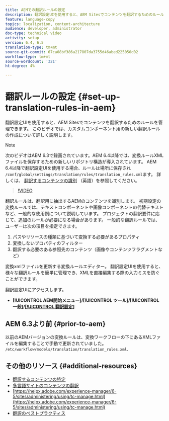 ```yaml
---
title: AEMでの翻訳ルールの設定
description: 翻訳設定UIを使用すると、AEM Sitesでコンテンツを翻訳するためのルールを管理できます。 このビデオでは、カスタムコンポーネント用の新しい翻訳ルールの作成について詳しく説明します。
feature: language-copy
topics: localization, content-architecture
audience: developer, administrator
doc-type: technical video
activity: setup
version: 6.4, 6.5
translation-type: tm+mt
source-git-commit: 67ca08bf386a217807da3755d46abed225050d02
workflow-type: tm+mt
source-wordcount: '321'
ht-degree: 4%

---
```



# 翻訳ルールの設定 {#set-up-translation-rules-in-aem}

翻訳設定UIを使用すると、AEM Sitesでコンテンツを翻訳するためのルールを管理できます。 このビデオでは、カスタムコンポーネント用の新しい翻訳ルールの作成について詳しく説明します。

>[!NOTE]
>
> 次のビデオはAEM 6.3で録画されています。AEM 6.4以降では、変換ルールXMLファイルを保存するための新しいリポジトリ構造が導入されています。 AEM 6.4以降で翻訳設定UIを使用する場合、ルールは場所に保存され `/conf/global/settings/translation/rules/translation_rules.xml`ます。 詳しくは、 [翻訳するコンテンツの識別](https://helpx.adobe.com/experience-manager/6-5/sites/administering/using/tc-rules.html) （英語）を参照してください。

>[!VIDEO](https://video.tv.adobe.com/v/18135/?quality=9&learn=on)

翻訳ルールは、翻訳用に抽出するAEMのコンテンツを識別します。 初期設定の変換ルールでは、テキストコンポーネントや画像コンポーネントの代替テキストなど、一般的な使用例について説明しています。 プロジェクトの翻訳要件に応じて、追加のルールが必要になる場合があります。 一般的な翻訳ルールでは、ユーザーは次の項目を指定できます。

1. パスやリソースの種類に基づいて変換する必要があるプロパティ
2. 変換しないプロパティのフィルター
3. 翻訳する必要のある参照先のコンテンツ（画像やコンテンツフラグメントなど）

変換xmlファイルを更新する変換ルールエディター。 翻訳設定UIを使用すると、様々な翻訳ルールを簡単に管理でき、XMLを直接編集する際の入力ミスを防ぐことができます。

翻訳設定UIにアクセスします。

* **[!UICONTROL AEM開始メニュー]/[!UICONTROL ツール]/[!UICONTROL 一般]/[[!UICONTROL 翻訳設定]](http://localhost:4502/libs/cq/translation/translationrules/contexts.html)**

## AEM 6.3より前 {#prior-to-aem}

以前のAEMバージョンの変換ルールは、変換ワークフローの下にあるXMLファイルを編集することで手動で更新されていました。 `/etc/workflow/models/translation/translation_rules.xml`.

## その他のリソース {#additional-resources}

* [翻訳するコンテンツの特定](https://helpx.adobe.com/experience-manager/6-5/sites/administering/using/tc-rules.html)
* [多言語サイトのコンテンツの翻訳](https://helpx.adobe.com/experience-manager/6-5/sites/administering/using/translation.html)
* [https://helpx.adobe.com/experience-manager/6-5/sites/administering/using/tc-manage.html](https://helpx.adobe.com/experience-manager/6-5/sites/administering/using/tc-manage.html)
* [翻訳のベストプラクティス](https://helpx.adobe.com/experience-manager/6-5/sites/administering/using/tc-bp.html)

